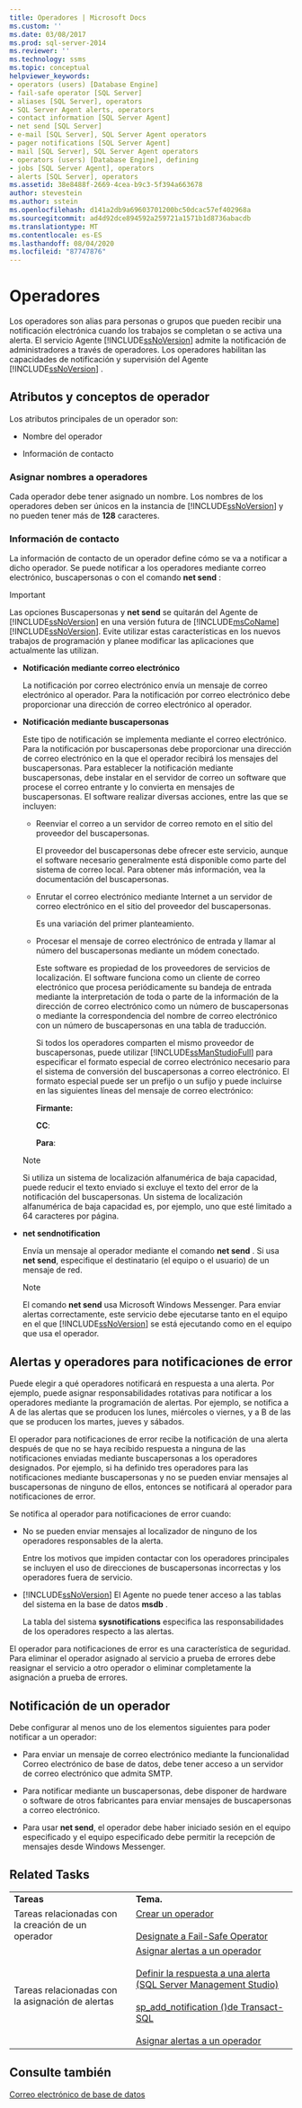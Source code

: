 ```yaml
---
title: Operadores | Microsoft Docs
ms.custom: ''
ms.date: 03/08/2017
ms.prod: sql-server-2014
ms.reviewer: ''
ms.technology: ssms
ms.topic: conceptual
helpviewer_keywords:
- operators (users) [Database Engine]
- fail-safe operator [SQL Server]
- aliases [SQL Server], operators
- SQL Server Agent alerts, operators
- contact information [SQL Server Agent]
- net send [SQL Server]
- e-mail [SQL Server], SQL Server Agent operators
- pager notifications [SQL Server Agent]
- mail [SQL Server], SQL Server Agent operators
- operators (users) [Database Engine], defining
- jobs [SQL Server Agent], operators
- alerts [SQL Server], operators
ms.assetid: 38e8488f-2669-4cea-b9c3-5f394a663678
author: stevestein
ms.author: sstein
ms.openlocfilehash: d141a2db9a69603701200bc50dcac57ef402968a
ms.sourcegitcommit: ad4d92dce894592a259721a1571b1d8736abacdb
ms.translationtype: MT
ms.contentlocale: es-ES
ms.lasthandoff: 08/04/2020
ms.locfileid: "87747876"
---
```

# <a name="operators"></a>Operadores
  Los operadores son alias para personas o grupos que pueden recibir una notificación electrónica cuando los trabajos se completan o se activa una alerta. El servicio Agente [!INCLUDE[ssNoVersion](../../includes/ssnoversion-md.md)] admite la notificación de administradores a través de operadores. Los operadores habilitan las capacidades de notificación y supervisión del Agente [!INCLUDE[ssNoVersion](../../includes/ssnoversion-md.md)] .  
  
## <a name="operator-attributes-and-concepts"></a>Atributos y conceptos de operador  
 Los atributos principales de un operador son:  
  
-   Nombre del operador  
  
-   Información de contacto  
  
### <a name="naming-an-operator"></a>Asignar nombres a operadores  
 Cada operador debe tener asignado un nombre. Los nombres de los operadores deben ser únicos en la instancia de [!INCLUDE[ssNoVersion](../../includes/ssnoversion-md.md)] y no pueden tener más de **128** caracteres.  
  
### <a name="contact-information"></a>Información de contacto  
 La información de contacto de un operador define cómo se va a notificar a dicho operador. Se puede notificar a los operadores mediante correo electrónico, buscapersonas o con el comando **net send** :  
  
> [!IMPORTANT]  
>  Las opciones Buscapersonas y **net send** se quitarán del Agente de [!INCLUDE[ssNoVersion](../../includes/ssnoversion-md.md)] en una versión futura de [!INCLUDE[msCoName](../../includes/msconame-md.md)][!INCLUDE[ssNoVersion](../../includes/ssnoversion-md.md)]. Evite utilizar estas características en los nuevos trabajos de programación y planee modificar las aplicaciones que actualmente las utilizan.  
  
-   **Notificación mediante correo electrónico**  
  
     La notificación por correo electrónico envía un mensaje de correo electrónico al operador. Para la notificación por correo electrónico debe proporcionar una dirección de correo electrónico al operador.  
  
-   **Notificación mediante buscapersonas**  
  
     Este tipo de notificación se implementa mediante el correo electrónico. Para la notificación por buscapersonas debe proporcionar una dirección de correo electrónico en la que el operador recibirá los mensajes del buscapersonas. Para establecer la notificación mediante buscapersonas, debe instalar en el servidor de correo un software que procese el correo entrante y lo convierta en mensajes de buscapersonas. El software realizar diversas acciones, entre las que se incluyen:  
  
    -   Reenviar el correo a un servidor de correo remoto en el sitio del proveedor del buscapersonas.  
  
         El proveedor del buscapersonas debe ofrecer este servicio, aunque el software necesario generalmente está disponible como parte del sistema de correo local. Para obtener más información, vea la documentación del buscapersonas.  
  
    -   Enrutar el correo electrónico mediante Internet a un servidor de correo electrónico en el sitio del proveedor del buscapersonas.  
  
         Es una variación del primer planteamiento.  
  
    -   Procesar el mensaje de correo electrónico de entrada y llamar al número del buscapersonas mediante un módem conectado.  
  
         Este software es propiedad de los proveedores de servicios de localización. El software funciona como un cliente de correo electrónico que procesa periódicamente su bandeja de entrada mediante la interpretación de toda o parte de la información de la dirección de correo electrónico como un número de buscapersonas o mediante la correspondencia del nombre de correo electrónico con un número de buscapersonas en una tabla de traducción.  
  
         Si todos los operadores comparten el mismo proveedor de buscapersonas, puede utilizar [!INCLUDE[ssManStudioFull](../../includes/ssmanstudiofull-md.md)] para especificar el formato especial de correo electrónico necesario para el sistema de conversión del buscapersonas a correo electrónico. El formato especial puede ser un prefijo o un sufijo y puede incluirse en las siguientes líneas del mensaje de correo electrónico:  
  
         **Firmante:**  
  
         **CC**:  
  
         **Para**:  
  
    > [!NOTE]  
    >  Si utiliza un sistema de localización alfanumérica de baja capacidad, puede reducir el texto enviado si excluye el texto del error de la notificación del buscapersonas. Un sistema de localización alfanumérica de baja capacidad es, por ejemplo, uno que esté limitado a 64 caracteres por página.  
  
-   **net sendnotification**  
  
     Envía un mensaje al operador mediante el comando **net send** . Si usa **net send**, especifique el destinatario (el equipo o el usuario) de un mensaje de red.  
  
    > [!NOTE]  
    >  El comando **net send** usa Microsoft Windows Messenger. Para enviar alertas correctamente, este servicio debe ejecutarse tanto en el equipo en el que [!INCLUDE[ssNoVersion](../../includes/ssnoversion-md.md)] se está ejecutando como en el equipo que usa el operador.  
  
## <a name="alerting-and-fail-safe-operators"></a>Alertas y operadores para notificaciones de error  
 Puede elegir a qué operadores notificará en respuesta a una alerta. Por ejemplo, puede asignar responsabilidades rotativas para notificar a los operadores mediante la programación de alertas. Por ejemplo, se notifica a A de las alertas que se producen los lunes, miércoles o viernes, y a B de las que se producen los martes, jueves y sábados.  
  
 El operador para notificaciones de error recibe la notificación de una alerta después de que no se haya recibido respuesta a ninguna de las notificaciones enviadas mediante buscapersonas a los operadores designados. Por ejemplo, si ha definido tres operadores para las notificaciones mediante buscapersonas y no se pueden enviar mensajes al buscapersonas de ninguno de ellos, entonces se notificará al operador para notificaciones de error.  
  
 Se notifica al operador para notificaciones de error cuando:  
  
-   No se pueden enviar mensajes al localizador de ninguno de los operadores responsables de la alerta.  
  
     Entre los motivos que impiden contactar con los operadores principales se incluyen el uso de direcciones de buscapersonas incorrectas y los operadores fuera de servicio.  
  
-   [!INCLUDE[ssNoVersion](../../includes/ssnoversion-md.md)] El Agente no puede tener acceso a las tablas del sistema en la base de datos **msdb** .  
  
     La tabla del sistema **sysnotifications** especifica las responsabilidades de los operadores respecto a las alertas.  
  
 El operador para notificaciones de error es una característica de seguridad. Para eliminar el operador asignado al servicio a prueba de errores debe reasignar el servicio a otro operador o eliminar completamente la asignación a prueba de errores.  
  
## <a name="notifying-an-operator"></a>Notificación de un operador  
 Debe configurar al menos uno de los elementos siguientes para poder notificar a un operador:  
  
-   Para enviar un mensaje de correo electrónico mediante la funcionalidad Correo electrónico de base de datos, debe tener acceso a un servidor de correo electrónico que admita SMTP.  
  
-   Para notificar mediante un buscapersonas, debe disponer de hardware o software de otros fabricantes para enviar mensajes de buscapersonas a correo electrónico.  
  
-   Para usar **net send**, el operador debe haber iniciado sesión en el equipo especificado y el equipo especificado debe permitir la recepción de mensajes desde Windows Messenger.  
  
## <a name="related-tasks"></a>Related Tasks  
  
|||  
|-|-|  
|**Tareas**|**Tema.**|  
|Tareas relacionadas con la creación de un operador|[Crear un operador](create-an-operator.md)<br /><br /> [Designate a Fail-Safe Operator](designate-a-fail-safe-operator.md)|  
|Tareas relacionadas con la asignación de alertas|[Asignar alertas a un operador](assign-alerts-to-an-operator.md)<br /><br /> [Definir la respuesta a una alerta &#40;SQL Server Management Studio&#41;](define-the-response-to-an-alert-sql-server-management-studio.md)<br /><br /> [sp_add_notification &#40;&#41;de Transact-SQL](/sql/relational-databases/system-stored-procedures/sp-add-notification-transact-sql)<br /><br /> [Asignar alertas a un operador](assign-alerts-to-an-operator.md)|  
  
## <a name="see-also"></a>Consulte también  
 [Correo electrónico de base de datos](../../relational-databases/database-mail/database-mail.md)  
  
  
